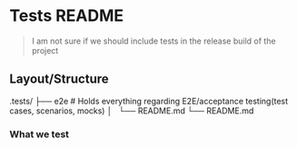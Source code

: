 # Tests README

> I am not sure if we should include tests in the release build of the project

## Layout/Structure

.tests/
├── e2e                   # Holds everything regarding E2E/acceptance testing(test cases, scenarios, mocks)
│   └── README.md
└── README.md

### What we test


